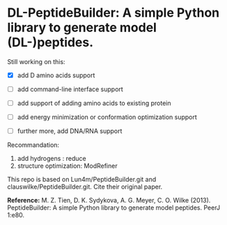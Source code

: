 # DL-PeptideBuilder: A simple Python library to generate model (DL-)peptides.

Still working on this:
- [x] add D amino acids support
- [ ] add command-line interface support
- [ ] add support of adding amino acids to existing protein
- [ ] add energy minimization or conformation optimization support
- [ ] further more, add DNA/RNA support


Recommandation:
1. add hydrogens : reduce
2. structure optimization: ModRefiner

This repo is based on Lun4m/PeptideBuilder.git and clauswilke/PeptideBuilder.git. Cite their original paper.

**Reference:**
M. Z. Tien, D. K. Sydykova, A. G. Meyer, C. O. Wilke (2013). PeptideBuilder:
A simple Python library to generate model peptides. PeerJ 1:e80.
